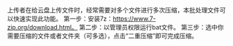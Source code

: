 上传者在给云盘上传文件时，经常需要对多个文件进行多次压缩，本批处理文件可以快速实现此功能。
第一步：安装7z：https://www.7-zip.org/download.html。
第二步：以管理员权限运行bat文件。
第三步：选中你需要压缩的文件或者文件夹（可多选），点击“二重压缩”即可完成压缩。

